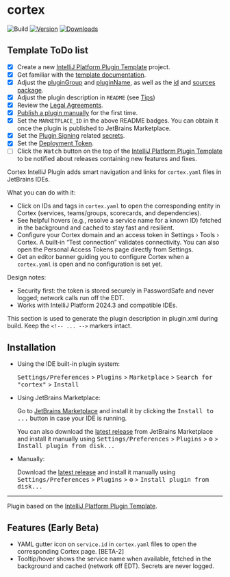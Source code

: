 # cortex

![Build](https://github.com/seb-noirot/cortex/workflows/Build/badge.svg)
[![Version](https://img.shields.io/jetbrains/plugin/v/28241.svg)](https://plugins.jetbrains.com/plugin/28241)
[![Downloads](https://img.shields.io/jetbrains/plugin/d/28241.svg)](https://plugins.jetbrains.com/plugin/28241)

## Template ToDo list
- [x] Create a new [IntelliJ Platform Plugin Template][template] project.
- [x] Get familiar with the [template documentation][template].
- [x] Adjust the [pluginGroup](./gradle.properties) and [pluginName](./gradle.properties), as well as the [id](./src/main/resources/META-INF/plugin.xml) and [sources package](./src/main/kotlin).
- [x] Adjust the plugin description in `README` (see [Tips][docs:plugin-description])
- [x] Review the [Legal Agreements](https://plugins.jetbrains.com/docs/marketplace/legal-agreements.html?from=IJPluginTemplate).
- [x] [Publish a plugin manually](https://plugins.jetbrains.com/docs/intellij/publishing-plugin.html?from=IJPluginTemplate) for the first time.
- [x] Set the `MARKETPLACE_ID` in the above README badges. You can obtain it once the plugin is published to JetBrains Marketplace.
- [x] Set the [Plugin Signing](https://plugins.jetbrains.com/docs/intellij/plugin-signing.html?from=IJPluginTemplate) related [secrets](https://github.com/JetBrains/intellij-platform-plugin-template#environment-variables).
- [x] Set the [Deployment Token](https://plugins.jetbrains.com/docs/marketplace/plugin-upload.html?from=IJPluginTemplate).
- [ ] Click the <kbd>Watch</kbd> button on the top of the [IntelliJ Platform Plugin Template][template] to be notified about releases containing new features and fixes.

<!-- Plugin description -->
Cortex IntelliJ Plugin adds smart navigation and links for `cortex.yaml` files in JetBrains IDEs.

What you can do with it:
- Click on IDs and tags in `cortex.yaml` to open the corresponding entity in Cortex (services, teams/groups, scorecards, and dependencies).
- See helpful hovers (e.g., resolve a service name for a known ID) fetched in the background and cached to stay fast and resilient.
- Configure your Cortex domain and an access token in Settings › Tools › Cortex. A built‑in “Test connection” validates connectivity. You can also open the Personal Access Tokens page directly from Settings.
- Get an editor banner guiding you to configure Cortex when a `cortex.yaml` is open and no configuration is set yet.

Design notes:
- Security first: the token is stored securely in PasswordSafe and never logged; network calls run off the EDT.
- Works with IntelliJ Platform 2024.3 and compatible IDEs.

This section is used to generate the plugin description in plugin.xml during build. Keep the `<!-- ... -->` markers intact.
<!-- Plugin description end -->

## Installation

- Using the IDE built-in plugin system:
  
  <kbd>Settings/Preferences</kbd> > <kbd>Plugins</kbd> > <kbd>Marketplace</kbd> > <kbd>Search for "cortex"</kbd> >
  <kbd>Install</kbd>
  
- Using JetBrains Marketplace:

  Go to [JetBrains Marketplace](https://plugins.jetbrains.com/plugin/28241) and install it by clicking the <kbd>Install to ...</kbd> button in case your IDE is running.

  You can also download the [latest release](https://plugins.jetbrains.com/plugin/28241/versions) from JetBrains Marketplace and install it manually using
  <kbd>Settings/Preferences</kbd> > <kbd>Plugins</kbd> > <kbd>⚙️</kbd> > <kbd>Install plugin from disk...</kbd>

- Manually:

  Download the [latest release](https://github.com/seb-noirot/cortex/releases/latest) and install it manually using
  <kbd>Settings/Preferences</kbd> > <kbd>Plugins</kbd> > <kbd>⚙️</kbd> > <kbd>Install plugin from disk...</kbd>


---
Plugin based on the [IntelliJ Platform Plugin Template][template].

[template]: https://github.com/JetBrains/intellij-platform-plugin-template
[docs:plugin-description]: https://plugins.jetbrains.com/docs/intellij/plugin-user-experience.html#plugin-description-and-presentation


## Features (Early Beta)
- YAML gutter icon on `service.id` in `cortex.yaml` files to open the corresponding Cortex page. [BETA-2]
- Tooltip/hover shows the service name when available, fetched in the background and cached (network off EDT). Secrets are never logged.
